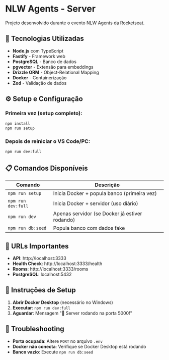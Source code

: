 # NLW Agents - Server

Projeto desenvolvido durante o evento NLW Agents da Rocketseat.

## 🚀 Tecnologias Utilizadas

- **Node.js** com TypeScript
- **Fastify** - Framework web
- **PostgreSQL** - Banco de dados
- **pgvector** - Extensão para embeddings
- **Drizzle ORM** - Object-Relational Mapping
- **Docker** - Containerização
- **Zod** - Validação de dados

## ⚙️ Setup e Configuração

### Primeira vez (setup completo):

```bash
npm install
npm run setup
```

### Depois de reiniciar o VS Code/PC:

```bash
npm run dev:full
```

## 📋 Comandos Disponíveis

| Comando            | Descrição                                      |
| ------------------ | ---------------------------------------------- |
| `npm run setup`    | Inicia Docker + popula banco (primeira vez)    |
| `npm run dev:full` | Inicia Docker + servidor (uso diário)          |
| `npm run dev`      | Apenas servidor (se Docker já estiver rodando) |
| `npm run db:seed`  | Popula banco com dados fake                    |

## 🔧 URLs Importantes

- **API**: http://localhost:3333
- **Health Check**: http://localhost:3333/health
- **Rooms**: http://localhost:3333/rooms
- **PostgreSQL**: localhost:5432

## 📝 Instruções de Setup

1. **Abrir Docker Desktop** (necessário no Windows)
2. **Executar**: `npm run dev:full`
3. **Aguardar**: Mensagem "🚀 Server rodando na porta 5000!"

## 🐛 Troubleshooting

- **Porta ocupada**: Altere `PORT` no arquivo `.env`
- **Docker não conecta**: Verifique se Docker Desktop está rodando
- **Banco vazio**: Execute `npm run db:seed`
